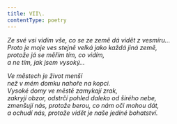 ```yaml
---
title: VII\.
contentType: poetry
---
```


<section>

_Ze své vsi vidím vše, co se ze země dá vidět z vesmíru…  
Proto je moje ves stejně velká jako každá jiná země,  
protože já se měřím tím, co vidím,  
a ne tím, jak jsem vysoký…_

</section>

<section>

_Ve městech je život menší  
než v mém domku nahoře na kopci.  
Vysoké domy ve městě zamykají zrak,  
zakryjí obzor, odstrčí pohled daleko od širého nebe,  
zmenšují nás, protože berou, co nám oči mohou dát,  
a ochudí nás, protože vidět je naše jediné bohatství._

</section>
